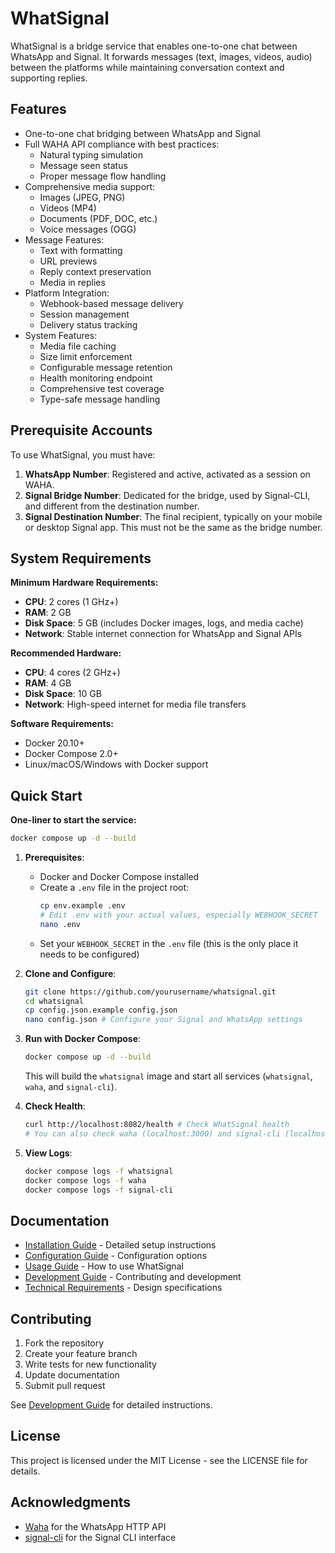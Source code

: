 # WhatSignal

WhatSignal is a bridge service that enables one-to-one chat between WhatsApp and Signal. It forwards messages (text, images, videos, audio) between the platforms while maintaining conversation context and supporting replies.

## Features

- One-to-one chat bridging between WhatsApp and Signal
- Full WAHA API compliance with best practices:
  - Natural typing simulation
  - Message seen status
  - Proper message flow handling
- Comprehensive media support:
  - Images (JPEG, PNG)
  - Videos (MP4)
  - Documents (PDF, DOC, etc.)
  - Voice messages (OGG)
- Message Features:
  - Text with formatting
  - URL previews
  - Reply context preservation
  - Media in replies
- Platform Integration:
  - Webhook-based message delivery
  - Session management
  - Delivery status tracking
- System Features:
  - Media file caching
  - Size limit enforcement
  - Configurable message retention
  - Health monitoring endpoint
  - Comprehensive test coverage
  - Type-safe message handling

## Prerequisite Accounts
To use WhatSignal, you must have:

1. **WhatsApp Number**: Registered and active, activated as a session on WAHA.
2. **Signal Bridge Number**: Dedicated for the bridge, used by Signal-CLI, and different from the destination number.
3. **Signal Destination Number**: The final recipient, typically on your mobile or desktop Signal app. This must not be the same as the bridge number.

## System Requirements

**Minimum Hardware Requirements:**
- **CPU**: 2 cores (1 GHz+)
- **RAM**: 2 GB
- **Disk Space**: 5 GB (includes Docker images, logs, and media cache)
- **Network**: Stable internet connection for WhatsApp and Signal APIs

**Recommended Hardware:**
- **CPU**: 4 cores (2 GHz+)
- **RAM**: 4 GB
- **Disk Space**: 10 GB
- **Network**: High-speed internet for media file transfers

**Software Requirements:**
- Docker 20.10+
- Docker Compose 2.0+
- Linux/macOS/Windows with Docker support

## Quick Start

**One-liner to start the service:**
```bash
docker compose up -d --build
```

1.  **Prerequisites**:
    *   Docker and Docker Compose installed
    *   Create a `.env` file in the project root:
        ```bash
        cp env.example .env
        # Edit .env with your actual values, especially WEBHOOK_SECRET
        nano .env
        ```
    *   Set your `WEBHOOK_SECRET` in the `.env` file (this is the only place it needs to be configured)

2.  **Clone and Configure**:
    ```bash
    git clone https://github.com/yourusername/whatsignal.git
    cd whatsignal
    cp config.json.example config.json
    nano config.json # Configure your Signal and WhatsApp settings
    ```

3.  **Run with Docker Compose**:
    ```bash
    docker compose up -d --build
    ```
    This will build the `whatsignal` image and start all services (`whatsignal`, `waha`, and `signal-cli`).

4.  **Check Health**:
    ```bash
    curl http://localhost:8082/health # Check WhatSignal health
    # You can also check waha (localhost:3000) and signal-cli (localhost:8080) if they expose health/status endpoints.
    ```

5.  **View Logs**:
    ```bash
    docker compose logs -f whatsignal
    docker compose logs -f waha
    docker compose logs -f signal-cli
    ```

## Documentation

- [Installation Guide](docs/installation.md) - Detailed setup instructions
- [Configuration Guide](docs/configuration.md) - Configuration options
- [Usage Guide](docs/usage.md) - How to use WhatSignal
- [Development Guide](docs/development.md) - Contributing and development
- [Technical Requirements](docs/requirements.md) - Design specifications

## Contributing

1. Fork the repository
2. Create your feature branch
3. Write tests for new functionality
4. Update documentation
5. Submit pull request

See [Development Guide](docs/development.md) for detailed instructions.

## License

This project is licensed under the MIT License - see the LICENSE file for details.

## Acknowledgments

- [Waha](https://github.com/devlikeapro/waha) for the WhatsApp HTTP API
- [signal-cli](https://github.com/AsamK/signal-cli) for the Signal CLI interface 